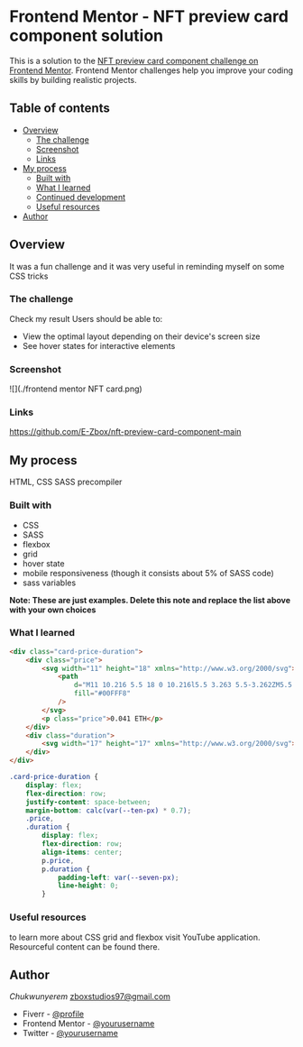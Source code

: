 # Frontend Mentor - NFT preview card component solution

This is a solution to the [NFT preview card component challenge on Frontend Mentor](https://www.frontendmentor.io/challenges/nft-preview-card-component-SbdUL_w0U). Frontend Mentor challenges help you improve your coding skills by building realistic projects.

## Table of contents

-   [Overview](#overview)
    -   [The challenge](#the-challenge)
    -   [Screenshot](#screenshot)
    -   [Links](#links)
-   [My process](#my-process)
    -   [Built with](#built-with)
    -   [What I learned](#what-i-learned)
    -   [Continued development](#continued-development)
    -   [Useful resources](#useful-resources)
-   [Author](#author)

## Overview

It was a fun challenge and it was very useful in reminding myself on some CSS tricks

### The challenge

Check my result
Users should be able to:

-   View the optimal layout depending on their device's screen size
-   See hover states for interactive elements

### Screenshot

![](./frontend mentor NFT card.png)

### Links

https://github.com/E-Zbox/nft-preview-card-component-main

## My process

HTML, CSS SASS precompiler

### Built with

-   CSS
-   SASS
-   flexbox
-   grid
-   hover state
-   mobile responsiveness (though it consists about 5% of SASS code)
-   sass variables

**Note: These are just examples. Delete this note and replace the list above with your own choices**

### What I learned

```html
<div class="card-price-duration">
    <div class="price">
        <svg width="11" height="18" xmlns="http://www.w3.org/2000/svg">
            <path
                d="M11 10.216 5.5 18 0 10.216l5.5 3.263 5.5-3.262ZM5.5 0l5.496 9.169L5.5 12.43 0 9.17 5.5 0Z"
                fill="#00FFF8"
            />
        </svg>
        <p class="price">0.041 ETH</p>
    </div>
    <div class="duration">
        <svg width="17" height="17" xmlns="http://www.w3.org/2000/svg"></svg>
    </div>
</div>
```

```css
.card-price-duration {
    display: flex;
    flex-direction: row;
    justify-content: space-between;
    margin-bottom: calc(var(--ten-px) * 0.7);
    .price,
    .duration {
        display: flex;
        flex-direction: row;
        align-items: center;
        p.price,
        p.duration {
            padding-left: var(--seven-px);
            line-height: 0;
        }
```

### Useful resources

to learn more about CSS grid and flexbox visit YouTube application. Resourceful content can be found there.

## Author

_Chukwunyerem_ zboxstudios97@gmail.com

-   Fiverr - [@profile](https://www.fiverr.com/dinmainnovations.com)
-   Frontend Mentor - [@yourusername](https://www.frontendmentor.io/profile/E-Zbox)
-   Twitter - [@yourusername](https://www.twitter.com/ceoCodes)
